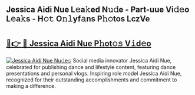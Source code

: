 ## Jessica Aidi Nue L𝚎a𝚔ed N𝚞𝚍e - Part-uue Vi𝚍𝚎o L𝚎a𝚔s - H𝚘𝚝 O𝚗𝚕yf𝚊ns P𝚑𝚘tos LczVe

# <h2><a href="http://kfb2xf.oniu.top/?m=Jessica+Aidi+Nue">🔗👉 🔴 Jessica Aidi Nue P𝚑ot𝚘𝚜 V𝚒d𝚎o</a></h2>

[![Jessica Aidi Nue Nu𝚍e𝚜](https://i.imgur.com/0qMVB7G.gif)](http://kfb2xf.oniu.top/?m=Jessica+Aidi+Nue)
Social media innovator Jessica Aidi Nue, celebrated for publishing dance and lifestyle content, featuring dance presentations and personal vlogs. Inspiring role model Jessica Aidi Nue, recognized for their outstanding accomplishments and commitment to making a difference.  
